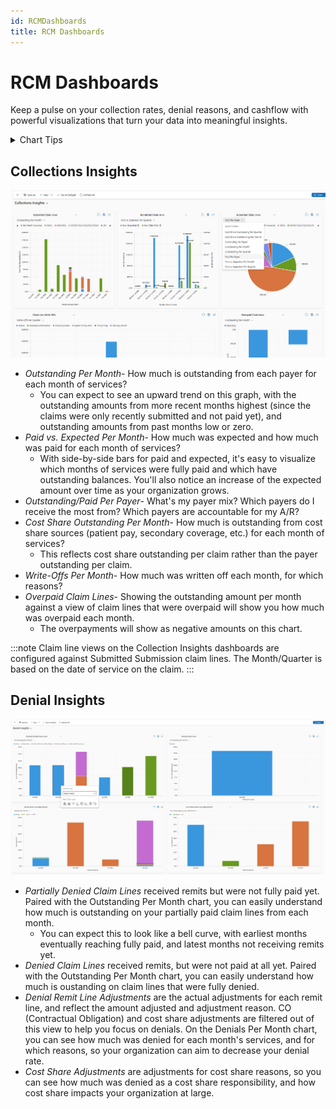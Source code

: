 ```yaml
--- 
id: RCMDashboards
title: RCM Dashboards
---
```


# RCM Dashboards

Keep a pulse on your collection rates, denial reasons, and cashflow with powerful visualizations that turn your data into meaningful insights.
<details>
<summary>Chart Tips</summary>

- When looking at data month over month, consider using a view filtered to data from the last year, to prevent over-crowding the graph. When looking a data quarter over quarter, switch to a view with a wider filter (last three years) or no filter.
- You can refresh, jump to the underlying data, or expand the chart to full screen from any chart. Click on any segment of the chart to drill down.

<img src ="/img/chart.png" width="400"/>
</details>

## Collections Insights

<img src ="/img/collectionsinsights.png" width="800"/>

- *Outstanding Per Month*- How much is outstanding from each payer for each month of services? 
    - You can expect to see an upward trend on this graph, with the outstanding amounts from more recent months highest (since the claims were only recently submitted and not paid yet), and outstanding amounts from past months low or zero.
- *Paid vs. Expected Per Month*- How much was expected and how much was paid for each month of services? 
    - With side-by-side bars for paid and expected, it's easy to visualize which months of services were fully paid and which have outstanding balances. You'll also notice an increase of the expected amount over time as your organization grows.
- *Outstanding/Paid Per Payer*- What's my payer mix? Which payers do I receive the most from? Which payers are accountable for my A/R?
- *Cost Share Outstanding Per Month*- How much is outstanding from cost share sources (patient pay, secondary coverage, etc.) for each month of services? 
    - This reflects cost share outstanding per claim rather than the payer outstanding per claim.
- *Write-Offs Per Month*- How much was written off each month, for which reasons?
- *Overpaid Claim Lines*- Showing the outstanding amount per month against a view of claim lines that were overpaid will show you how much was overpaid each month.
    - The overpayments will show as negative amounts on this chart.

:::note
Claim line views on the Collection Insights dashboards are configured against Submitted Submission claim lines.
The Month/Quarter is based on the date of service on the claim.
:::

## Denial Insights

<img src ="/img/denialinsights.png" width="800"/>

- *Partially Denied Claim Lines* received remits but were not fully paid yet. Paired with the Outstanding Per Month chart, you can easily understand how much is outstanding on your partially paid claim lines from each month. 
    - You can expect this to look like a bell curve, with earliest months eventually reaching fully paid, and latest months not receiving remits yet.
- *Denied Claim Lines* received remits, but were not paid at all yet. Paired with the Outstanding Per Month chart, you can easily understand how much is oustanding on claim lines that were fully denied. 
- *Denial Remit Line Adjustments* are the actual adjustments for each remit line, and reflect the amount adjusted and adjustment reason. CO (Contractual Obligation) and cost share adjustments are filtered out of this view to help you focus on denials. On the Denials Per Month chart, you can see how much was denied for each month's services, and for which reasons, so your organization can aim to decrease your denial rate.
- *Cost Share Adjustments* are adjustments for cost share reasons, so you can see how much was denied as a cost share responsibility, and how cost share impacts your organization at large.




